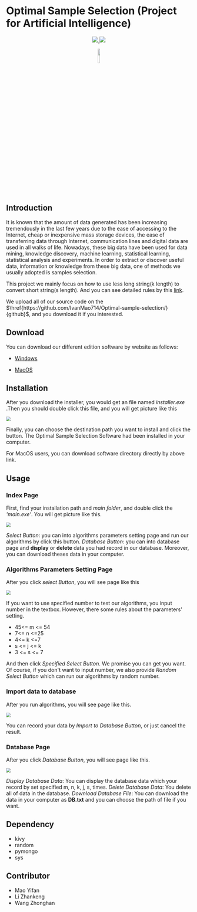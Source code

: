# Optimal Sample Selection (Project for Artificial Intelligence)

<p align="center">
  <!-- License -->
  <a href="./LICENSE">
    <img src="https://img.shields.io/badge/license-Apache%202.0-yellow.svg?logo=apache"/>
  </a>
  <!-- GitHub last commit -->
  <a href="./"><img src="https://img.shields.io/github/last-commit/IvanMao714/Optimal-sample-selection?logoColor=blue&style=plastic"/>
  </a>
</p>


<p align="center">
  <a href="./">
    <img width=10% src="./static/logo.png">
  </a>
</p>


## Introduction

 It is known that the amount of data generated has been increasing tremendously in the last few years due to the ease of accessing to the Internet, cheap or inexpensive mass storage devices, the ease of transferring data through Internet, communication lines and digital data are used in all walks of life. Nowadays, these big data have been used for data mining, knowledge discovery, machine learning, statistical learning, statistical analysis and experiments. In order to extract or discover useful data, information or knowledge from these big data, one of methods we usually adopted is samples selection.

This project we mainly focus on how to use less long string(k length) to convert short string(s length). And you can see detailed rules by this [link](https://raw.githubusercontent.com/IvanMao714/Optimal-sample-selection/kivy/introduce/Group%20Project(23).pdf).

We upload all of our source code on the $\href{https://github.com/IvanMao714/Optimal-sample-selection/}{github}$, and you download it if you interested.

## Download

You can download our different edition software by website as follows:

- [Windows](https://raw.githubusercontent.com/IvanMao714/Optimal-sample-selection/kivy/installer/Windows/installer.exe)

- [MacOS](https://raw.githubusercontent.com/IvanMao714/Optimal-sample-selection/kivy/installer/MacOS/OSS.zip)

## Installation

After you download the installer, you would get an file named *installer.exe* .Then you should double click this file, and you will get picture like this

<img src=".\img\1.png" style="zoom:75%;" />

Finally, you can choose the destination path you want to install and click the button. The Optimal Sample Selection Software had been installed in your computer.

For MacOS users, you can download software directory directly by above link.

## Usage

### Index Page

 First, find your installation path and *main folder*, and double click the *'main.exe'*. You will get picture like this.

<img src=".\img\2.png" style="zoom: 75%;" />

*Select Button*: you can into algorithms parameters setting page and run our algorithms by click this button.
*Database Button*: you can into database page and **display** or **delete** data you had record in our database. Moreover, you can download theses data in your computer.

### Algorithms Parameters Setting Page

After you click *select Button*, you will see page like this

<img src=".\img\3.png" style="zoom:75%;" />

If you want to use specified number to test our algorithms, you input number in the textbox. However, there some rules about the parameters' setting.

- 45<= m <= 54
- 7<= n <=25
- 4<= k <=7
- s <= j <= k
- 3 <= s <= 7


And then click *Specified Select Button*. We promise you can get you want. Of course, if you don't want to input number, we also provide *Random Select Button* which can run our algorithms by random number.  

### Import data to database

After you run algorithms, you will see page like this.

<img src=".\img\4.png" style="zoom:75%;" />

You can record your data by *Import to Database Button*, or just cancel the result. 

### Database Page

After you click *Database Button*, you will see page like this.

<img src=".\img\5.png" style="zoom:75%;" />

*Display Database Data*: You can display the database data which your record by set specified m, n, k, j, s, times.
*Delete Database Data*: You delete all of data in the database.
*Download Database File*:  You can download the data in your computer as **DB.txt** and you can choose the path of file if you want.

## Dependency

- kivy
- random
- pymongo
- sys

## Contributor

- Mao Yifan
- Li Zhankeng
- Wang Zhonghan